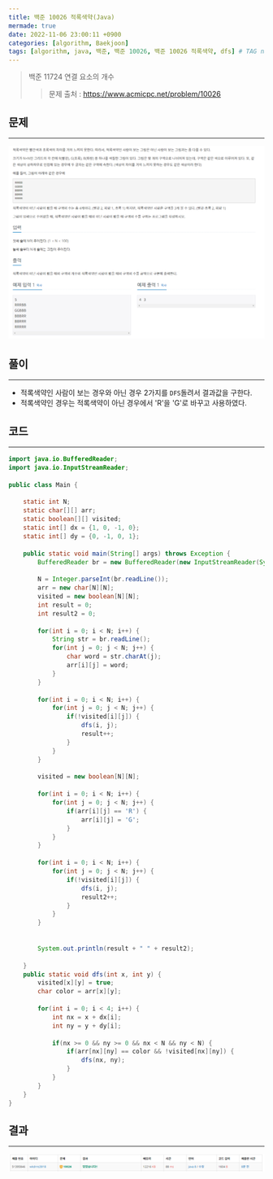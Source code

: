 ```yaml
---
title: 백준 10026 적록색약(Java)
mermade: true
date: 2022-11-06 23:00:11 +0900
categories: [algorithm, Baekjoon]
tags: [algorithm, java, 백준, 백준 10026, 백준 10026 적록색약, dfs] # TAG names should always be lowercase
---
```

>백준 11724 연결 요소의 개수
>> 문제 출처 : <https://www.acmicpc.net/problem/10026>


## 문제
---
![백준](/assets/img/BOJ/10026.PNG)

## 풀이
---
- 적록색약인 사람이 보는 경우와 아닌 경우 2가지를 ```DFS```돌려서 결과값을 구한다.
- 적록색약인 경우는 적록색약이 아닌 경우에서 'R'을 'G'로 바꾸고 사용하였다.

## 코드
---
```java
import java.io.BufferedReader;
import java.io.InputStreamReader;

public class Main {
	
	static int N;
	static char[][] arr;
	static boolean[][] visited;
	static int[] dx = {1, 0, -1, 0};
	static int[] dy = {0, -1, 0, 1};
	
	public static void main(String[] args) throws Exception {
		BufferedReader br = new BufferedReader(new InputStreamReader(System.in));
		
		N = Integer.parseInt(br.readLine());
		arr = new char[N][N];
		visited = new boolean[N][N];
		int result = 0;
		int result2 = 0;
		
		for(int i = 0; i < N; i++) {
			String str = br.readLine();
			for(int j = 0; j < N; j++) {
				char word = str.charAt(j);
				arr[i][j] = word;
			}
		}
		
		for(int i = 0; i < N; i++) {
			for(int j = 0; j < N; j++) {
				if(!visited[i][j]) {
					dfs(i, j);
					result++;
				}			
			}
		}
		
		visited = new boolean[N][N];
		
		for(int i = 0; i < N; i++) {
			for(int j = 0; j < N; j++) {
				if(arr[i][j] == 'R') {
					arr[i][j] = 'G';
				}			
			}
		}
		
		for(int i = 0; i < N; i++) {
			for(int j = 0; j < N; j++) {
				if(!visited[i][j]) {
					dfs(i, j);
					result2++;
				}			
			}
		}
		
		
		System.out.println(result + " " + result2);
		
	}
	public static void dfs(int x, int y) {
		visited[x][y] = true;
		char color = arr[x][y];
		
		for(int i = 0; i < 4; i++) {
			int nx = x + dx[i];
			int ny = y + dy[i];
						
			if(nx >= 0 && ny >= 0 && nx < N && ny < N) {			
				if(arr[nx][ny] == color && !visited[nx][ny]) {
					dfs(nx, ny);
				}
			}
		}
	}
}
```

## 결과
---
![백준](/assets/img/BOJ/10026_result.PNG)